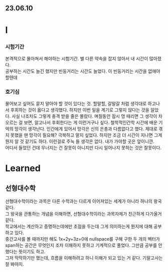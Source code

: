 ## 23.06.10
# I
### 시험기간
본격적으로 몰아쳐서 해야하는 시험기간. 별 다른 약속을 잡지 않아서 내 시간이 많아졌다.   
공부하는 시간도 늘긴 했지만 빈둥거리는 시간도 늘었다. 이 빈둥거리는 시간을 없애야 할텐데
### 호기심
물어보고 싶어도 묻지 말아야 할 것이 있다는 것.
할말할, 갈말갈 처럼 생각대로 하고나서 후회하는 것이 옳다고 생각했다.
하지만 이번 일을 계기로 그렇지 않다는 것을 알았다.
사실 나조차도 그렇게 충격 받을 줄은 몰랐다.
며칠동안 잠시 멍 때리면 그 생각이 차오르는 걸 보면, 알고나서 후회한다는 게 이런거구나 싶다.
철학적인간학 시간에 배운 기억의 망각이 생각난다.
인간에게 있어서 망각은 신의 은총과 다름없다고 했다.
제대로 겪지 못했을 땐 망각이 필요해? 극복하고 말지 싶었다. 하지만 조금 더 시간이 지나면 그게 뭔지 알 것 같기도 하다. 
이런걸로 주눅 들 생각은 없다. 내가 가야할 곳은 앞이니깐.   
어디서 들었던 건데 무너지는 건 잘못이 아니지만 다시 일어나지 못하는 것은 잘못이다.
# Learned
## 선형대수학
선형대수학이라는 과목은 다른 수학과는 다르게 이어져있는 세계가 아니라 하나의 왕국 같다.   
그 왕국을 관통하는 개념을 이해하면, 선형대수학이라는 과목자체가 친근하게 다가올거 같다.   
학교에서는 계산하고 증명하는데에만 초점을 두는데 그게 의미하는게 뭔지에 대해 공부하고 있다.   
중간고사를 볼 때까지만 해도 1x+2y+3z=0에 nullspace를 구해 구한 두 개의 벡터가 span하는 공간은 무엇인지 조차 이해하지 못하고 기계적으로 풀었다.
그만큼 공부를 안했다는 뜻이기도 하고.   
그저 막막하기만 했는데, 흐름을 이해하려고 하니 이해가 되고 있는 거 같다. 기말고사는 잘 봐야지.
